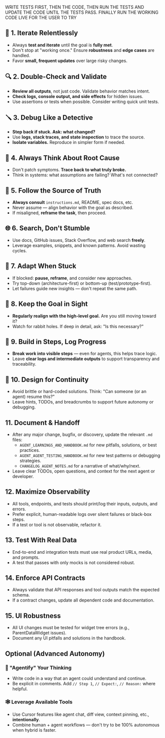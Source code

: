 WRITE TESTS FIRST, THEN THE CODE, THEN RUN THE TESTS AND UPDATE THE CODE UNTIL THE TESTS PASS. FINALLY RUN THE WORKING CODE LIVE FOR THE USER TO TRY

## 🔁 **1. Iterate Relentlessly**
* Always **test and iterate** until the goal is **fully met**.
* Don't stop at "working once." Ensure **robustness** and **edge cases** are handled.
* Favor **small, frequent updates** over large risky changes.

## 🔍 **2. Double-Check and Validate**
* **Review all outputs**, not just code. Validate behavior matches intent.
* **Check logs, console output, and side effects** for hidden issues.
* Use assertions or tests when possible. Consider writing quick unit tests.

## 🪛 **3. Debug Like a Detective**
* **Step back if stuck. Ask: what changed?**
* Use **logs, stack traces, and state inspection** to trace the source.
* **Isolate variables.** Reproduce in simpler form if needed.

## 🧠 **4. Always Think About Root Cause**
* Don't patch symptoms. **Trace back to what truly broke.**
* Think in systems: what assumptions are failing? What's not connected?

## 📜 **5. Follow the Source of Truth**
* **Always consult** `instructions.md`, README, spec docs, etc.
* Never assume — align behavior with the goal as described.
* If misaligned, **reframe the task**, then proceed.

## 🌐 **6. Search, Don't Stumble**
* Use docs, GitHub issues, Stack Overflow, and web search **freely**.
* Leverage examples, snippets, and known patterns. Avoid wasting cycles.

## 🔄 **7. Adapt When Stuck**
* If blocked: **pause, reframe**, and consider new approaches.
* Try top-down (architecture-first) or bottom-up (test/prototype-first).
* Let failures guide new insights — don't repeat the same path.

## 🧭 **8. Keep the Goal in Sight**
* **Regularly realign with the high-level goal.** Are you still moving toward it?
* Watch for rabbit holes. If deep in detail, ask: "Is this necessary?"

## 🧱 **9. Build in Steps, Log Progress**
* **Break work into visible steps** — even for agents, this helps trace logic.
* Leave **clear logs and intermediate outputs** to support transparency and traceability.

## 🧩 **10. Design for Continuity**
* Avoid brittle or hard-coded solutions. Think: "Can someone (or an agent) resume this?"
* Leave hints, TODOs, and breadcrumbs to support future autonomy or debugging.

## 11. Document & Handoff
* After any major change, bugfix, or discovery, update the relevant `.md` files:
  * `AGENT_LEARNINGS_AND_HANDBOOK.md` for new pitfalls, solutions, or best practices.
  * `AGENT_AGENT_TESTING_HANDBOOK.md` for new test patterns or debugging strategies.
  * `CHANGELOG_AGENT_NOTES.md` for a narrative of what/why/next.
* Leave clear TODOs, open questions, and context for the next agent or developer.

## 12. Maximize Observability
* All tools, endpoints, and tests should print/log their inputs, outputs, and errors.
* Prefer explicit, human-readable logs over silent failures or black-box steps.
* If a test or tool is not observable, refactor it.

## 13. Test With Real Data
* End-to-end and integration tests must use real product URLs, media, and prompts.
* A test that passes with only mocks is not considered robust.

## 14. Enforce API Contracts
* Always validate that API responses and tool outputs match the expected schema.
* If a contract changes, update all dependent code and documentation.

## 15. UI Robustness
* All UI changes must be tested for widget tree errors (e.g., ParentDataWidget issues).
* Document any UI pitfalls and solutions in the handbook.

## Optional (Advanced Autonomy)

### 🧠 "Agentify" Your Thinking
* Write code in a way that an agent could understand and continue.
* Be explicit in comments. Add `// Step 1`, `// Expect:`, `// Reason:` where helpful.

### 🕸️ Leverage Available Tools
* Use Cursor features like agent chat, diff view, context pinning, etc., **intentionally**.
* Combine human + agent workflows — don't try to be 100% autonomous when hybrid is faster. 